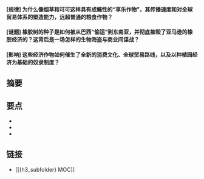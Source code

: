 #### [规律] 为什么像烟草和可可这样具有成瘾性的“享乐作物”，其传播速度和对全球贸易体系的塑造能力，远超普通的粮食作物？


#### [谜题] 橡胶树的种子是如何被从巴西“偷运”到东南亚，并彻底摧毁了亚马逊的橡胶经济的？这背后是一场怎样的生物海盗与商业间谍战？


#### [影响] 这些经济作物如何催生了全新的消费文化、全球贸易路线，以及以种植园经济为基础的奴隶制度？


## 摘要


## 要点

- 
- 
- 

## 链接

- [[{h3_subfolder} MOC]]
